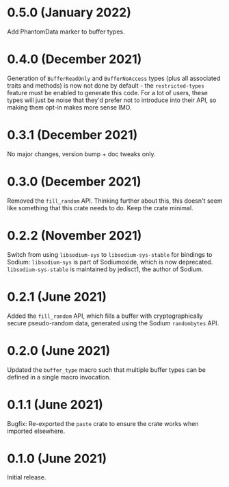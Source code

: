 # 0.5.0 (January 2022)
Add PhantomData marker to buffer types.

# 0.4.0 (December 2021)
Generation of `BufferReadOnly` and `BufferNoAccess` types (plus all associated traits and methods)
is now not done by default - the `restricted-types` feature must be enabled to generate this code.
For a lot of users, these types will just be noise that they'd prefer not to introduce into their
API, so making them opt-in makes more sense IMO.

# 0.3.1 (December 2021)
No major changes, version bump + doc tweaks only.

# 0.3.0 (December 2021)
Removed the `fill_random` API. Thinking further about this, this doesn't seem like something that
this crate needs to do. Keep the crate minimal.

# 0.2.2 (November 2021)
Switch from using `libsodium-sys` to `libsodium-sys-stable` for bindings to Sodium: `libsodium-sys`
is part of Sodiumoxide, which is now deprecated. `libsodium-sys-stable` is maintained by jedisct1,
the author of Sodium.

# 0.2.1 (June 2021)
Added the `fill_random` API, which fills a buffer with cryptographically secure pseudo-random data,
generated using the Sodium `randombytes` API.

# 0.2.0 (June 2021)
Updated the `buffer_type` macro such that multiple buffer types can be defined in a single macro
invocation.

# 0.1.1 (June 2021)
Bugfix: Re-exported the `paste` crate to ensure the crate works when imported elsewhere.

# 0.1.0 (June 2021)
Initial release.
